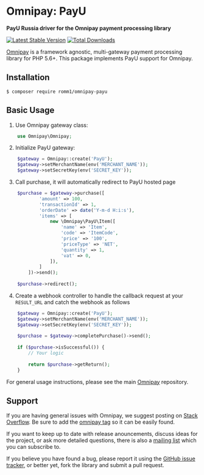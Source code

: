 # Omnipay: PayU

**PayU Russia driver for the Omnipay payment processing library**

[![Latest Stable Version](https://poser.pugx.org/romm1/omnipay-payu/version)](https://packagist.org/packages/romm1/omnipay-payu)
[![Total Downloads](https://poser.pugx.org/romm1/omnipay-payu/d/total.png)](https://packagist.org/packages/romm1/omnipay-payu)

[Omnipay](https://github.com/thephpleague/omnipay) is a framework agnostic, multi-gateway payment
processing library for PHP 5.6+. This package implements PayU support for Omnipay.

## Installation

```
$ composer require romm1/omnipay-payu
```

## Basic Usage

1. Use Omnipay gateway class:

```php
    use Omnipay\Omnipay;
```

2. Initialize PayU gateway:

```php
    $gateway = Omnipay::create('PayU');
    $gateway->setMerchantName(env('MERCHANT_NAME'));
    $gateway->setSecretKey(env('SECRET_KEY'));
```

3. Call purchase, it will automatically redirect to PayU hosted page

```php
    $purchase = $gateway->purchase([
            'amount' => 100,
            'transactionId' => 1,
            'orderDate' => date('Y-m-d H:i:s'),
            'items' => [
                new \Omnipay\PayU\Item([
                    'name' => 'Item',
                    'code' => 'ItemCode',
                    'price' => '100',
                    'priceType' => 'NET',
                    'quantity' => 1,
                    'vat' => 0,
                ]),
            ]
        ])->send();
    
    $purchase->redirect();
```

4. Create a webhook controller to handle the callback request at your `RESULT_URL` and catch the webhook as follows

```php
    $gateway = Omnipay::create('PayU');
    $gateway->setMerchantName(env('MERCHANT_NAME'));
    $gateway->setSecretKey(env('SECRET_KEY'));
    
    $purchase = $gateway->completePurchase()->send();
    
    if ($purchase->isSuccessful()) {
        // Your logic
        
        return $purchase->getReturn();
    }
```

For general usage instructions, please see the main [Omnipay](https://github.com/thephpleague/omnipay)
repository.

## Support

If you are having general issues with Omnipay, we suggest posting on
[Stack Overflow](http://stackoverflow.com/). Be sure to add the
[omnipay tag](http://stackoverflow.com/questions/tagged/omnipay) so it can be easily found.

If you want to keep up to date with release anouncements, discuss ideas for the project,
or ask more detailed questions, there is also a [mailing list](https://groups.google.com/forum/#!forum/omnipay) which
you can subscribe to.

If you believe you have found a bug, please report it using the [GitHub issue tracker](https://github.com/thephpleague/omnipay-idram/issues),
or better yet, fork the library and submit a pull request.
